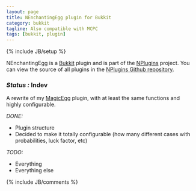 ```yaml
---
layout: page
title: NEnchantingEgg plugin for Bukkit
category: bukkit
tagline: Also compatible with MCPC
tags: [bukkit, plugin]
---
```

{% include JB/setup %}

NEnchantingEgg is a [Bukkit][] plugin and is part of the [NPlugins][] project.
You can view the source of all plugins in the [NPlugins Github repository][].

### *Status :* Indev

A rewrite of my [MagicEgg][] plugin, with at least the same functions and highly configurable.

_DONE:_
* Plugin structure
* Decided to make it totally configurable (how many different cases with probabilities, luck factor, etc)

_TODO:_
* Everything
* Everything else

{% include JB/comments %}

<!--- Under this lines are links defined --->
[Bukkit]: http://bukkit.org "Bukkit Forums"

[NPlugins]: /bukkit/NPlugins "NPlugins project page"
[NPlugins Github repository]: https://github.com/Ribesg/NPlugins "NPlugins Github repository"

[MagicEgg]: http://dev.bukkit.org/server-mods/magicegg/ "MagicEgg on BukkitDev"